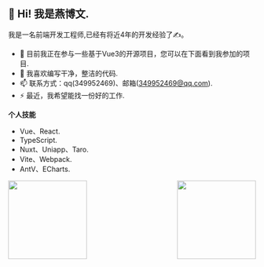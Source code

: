 <h2 >👋 Hi! 我是燕博文.</h2>


我是一名前端开发工程师,已经有将近4年的开发经验了✍️。

- 🚧 目前我正在参与一些基于Vue3的开源项目，您可以在下面看到我参加的项目.
- 🌱 我喜欢编写干净，整洁的代码.
- 📫 联系方式：qq(349952469)、邮箱(349952469@qq.com).
- ⚡ 最近，我希望能找一份好的工作.

**个人技能**  

- Vue、React.
- TypeScript.
- Nuxt、Uniapp、Taro.
- Vite、Webpack.
- AntV、ECharts.

<div>
  <a href="https://github.com/yanbowe"> 
    <img align="left" height="160px" src="https://github-readme-stats.vercel.app/api?username=yanbowe&show_icons=true&theme=dracula" />
  </a>
  <a href="https://github.com/buqiyuan/buqiyuan"> 
    <img align="right"  height="160px" src="https://github-readme-stats.vercel.app/api/top-langs/?username=yanbowe&show_icons=true&layout=compact&theme=dracula"/>
  </a>
</div>

